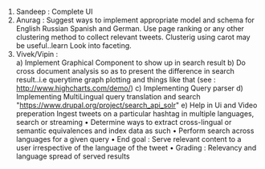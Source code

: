 1. Sandeep : Complete UI
2. Anurag  : Suggest ways to implement appropriate model and schema for  English Russian Spanish and German.
	     Use page ranking or any other clustering method to collect relevant tweets.
	     Clusterig using carot may be useful..learn 
	     Look into faceting.			
3. Vivek/Vipin    :   
	a) Implement Graphical  Component to show  up in search result
	b) Do cross document analysis so as to present the difference in search result..i.e querytime graph plotting and things like that (see : http://www.highcharts.com/demo/)
	c) Implementing Query parser 
	d) Implementing MultiLingual query translation and search "https://www.drupal.org/project/search_api_solr" 
	e) Help in Ui and Video preperation
Ingest tweets on a particular hashtag in multiple 
languages, search or streaming 
•
Determine ways to extract cross-lingual or semantic 
equivalences and index data as such 
•
Perform search across languages for a given query 
•
End goal : Serve relevant content to a user irrespective of 
the language of the tweet 
•
Grading : Relevancy and language spread of served 
results
